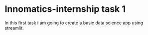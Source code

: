 # Innomatics-internship task 1
In this first task i am going to create a basic data science app using streamlit.
